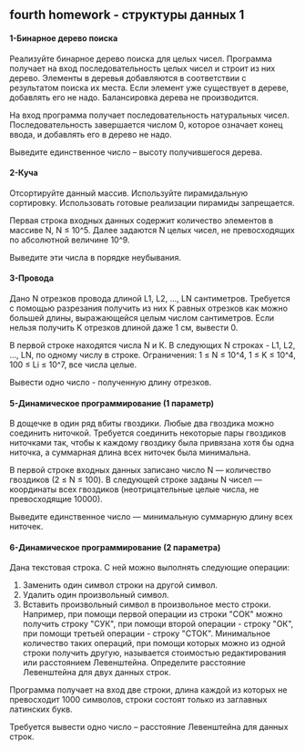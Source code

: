 ## fourth homework - структуры данных 1

#### 1-Бинарное дерево поиска
Реализуйте бинарное дерево поиска для целых чисел. Программа получает на вход последовательность целых чисел и строит из них дерево. Элементы в деревья добавляются в соответствии с результатом поиска их места. Если элемент уже существует в дереве, добавлять его не надо. Балансировка дерева не производится.

На вход программа получает последовательность натуральных чисел. Последовательность завершается числом 0, которое означает конец ввода, и добавлять его в дерево не надо.

Выведите единственное число – высоту получившегося дерева. 

#### 2-Куча
Отсортируйте данный массив. Используйте пирамидальную сортировку. Использовать готовые реализации пирамиды запрещается.

Первая строка входных данных содержит количество элементов в массиве N, N ≤ 10^5. Далее задаются N целых чисел, не превосходящих по абсолютной величине 10^9.

Выведите эти числа в порядке неубывания.

#### 3-Провода
Дано N отрезков провода длиной L1, L2, ..., LN сантиметров. Требуется с помощью разрезания получить из них K равных отрезков как можно большей длины, выражающейся целым числом сантиметров. Если нельзя получить K отрезков длиной даже 1 см, вывести 0.

В первой строке находятся числа N и К. В следующих N строках - L1, L2, ..., LN, по одному числу в строке. Ограничения: 1 ≤ N ≤ 10^4, 1 ≤ K ≤ 10^4, 100 ≤ Li ≤ 10^7, все числа целые.

Вывести одно число - полученную длину отрезков. 

#### 5-Динамическое программирование (1 параметр)
В дощечке в один ряд вбиты гвоздики. Любые два гвоздика можно соединить ниточкой. Требуется соединить некоторые пары гвоздиков ниточками так, чтобы к каждому гвоздику была привязана хотя бы одна ниточка, а суммарная длина всех ниточек была минимальна.

В первой строке входных данных записано число N — количество гвоздиков (2 ≤ N ≤ 100). В следующей строке заданы N чисел — координаты всех гвоздиков (неотрицательные целые числа, не превосходящие 10000).

Выведите единственное число — минимальную суммарную длину всех ниточек. 

#### 6-Динамическое программирование (2 параметра)
Дана текстовая строка. С ней можно выполнять следующие операции:
1. Заменить один символ строки на другой символ.
2. Удалить один произвольный символ.
3. Вставить произвольный символ в произвольное место строки.
Например, при помощи первой операции из строки "СОК" можно получить строку "СУК", при помощи второй операции - строку "ОК", при помощи третьей операции - строку "СТОК". Минимальное количество таких операций, при помощи которых можно из одной строки получить другую, называется стоимостью редактирования или расстоянием Левенштейна. Определите расстояние Левенштейна для двух данных строк.

Программа получает на вход две строки, длина каждой из которых не превосходит 1000 символов, строки состоят только из заглавных латинских букв.

Требуется вывести одно число – расстояние Левенштейна для данных строк. 
